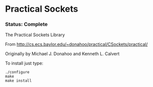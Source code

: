 Practical Sockets
=================
### Status: Complete
The Practical Sockets Library 

From http://cs.ecs.baylor.edu/~donahoo/practical/CSockets/practical/

Originally by Michael J. Donahoo and Kenneth L. Calvert

To install just type:

````
./configure
make
make install 
````

